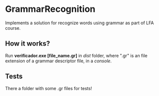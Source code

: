 # GrammarRecognition
Implements a solution for recognize words using grammar as part of LFA course.

## How it works?
Run **verificador.exe [file_name.gr]** in *dist* folder, where ".gr" is an file extension of a grammar descriptor file, in a *console*.

## Tests
There a folder with some .gr files for tests!
